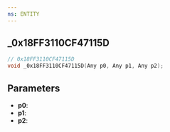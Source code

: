 ```yaml
---
ns: ENTITY
---
```

## _0x18FF3110CF47115D

```c
// 0x18FF3110CF47115D
void _0x18FF3110CF47115D(Any p0, Any p1, Any p2);
```

## Parameters
* **p0**:
* **p1**:
* **p2**:
